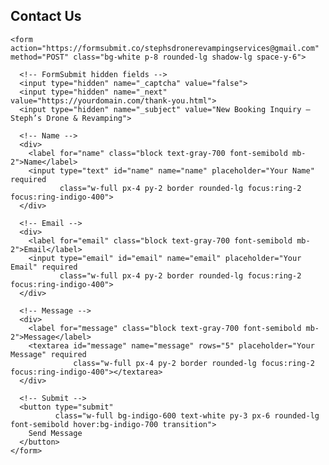 <section id="contact" class="py-20 bg-gray-100">
  <div class="max-w-4xl mx-auto px-6">
    <h2 class="text-4xl font-bold text-center mb-12">Contact Us</h2>

    <form action="https://formsubmit.co/stephsdronerevampingservices@gmail.com" method="POST" class="bg-white p-8 rounded-lg shadow-lg space-y-6">
      
      <!-- FormSubmit hidden fields -->
      <input type="hidden" name="_captcha" value="false">
      <input type="hidden" name="_next" value="https://yourdomain.com/thank-you.html">
      <input type="hidden" name="_subject" value="New Booking Inquiry — Steph’s Drone & Revamping">

      <!-- Name -->
      <div>
        <label for="name" class="block text-gray-700 font-semibold mb-2">Name</label>
        <input type="text" id="name" name="name" placeholder="Your Name" required 
               class="w-full px-4 py-2 border rounded-lg focus:ring-2 focus:ring-indigo-400">
      </div>

      <!-- Email -->
      <div>
        <label for="email" class="block text-gray-700 font-semibold mb-2">Email</label>
        <input type="email" id="email" name="email" placeholder="Your Email" required
               class="w-full px-4 py-2 border rounded-lg focus:ring-2 focus:ring-indigo-400">
      </div>

      <!-- Message -->
      <div>
        <label for="message" class="block text-gray-700 font-semibold mb-2">Message</label>
        <textarea id="message" name="message" rows="5" placeholder="Your Message" required
                  class="w-full px-4 py-2 border rounded-lg focus:ring-2 focus:ring-indigo-400"></textarea>
      </div>

      <!-- Submit -->
      <button type="submit" 
              class="w-full bg-indigo-600 text-white py-3 px-6 rounded-lg font-semibold hover:bg-indigo-700 transition">
        Send Message
      </button>
    </form>
  </div>
</section>



